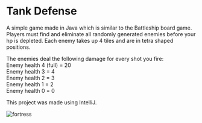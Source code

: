 # Tank Defense

A simple game made in Java which is similar to the Battleship board game. Players must find and eliminate all randomly generated enemies before your hp is depleted. Each enemy takes up 4 tiles and are in tetra shaped positions.

The enemies deal the following damage for every shot you fire:<br />
Enemy health 4 (full) = 20<br />
Enemy health 3 = 4<br />
Enemy health 2 = 3<br />
Enemy health 1 = 2<br />
Enemy health 0 = 0<br />

This project was made using IntelliJ.

![fortress](https://cloud.githubusercontent.com/assets/10171765/19666409/2bae2066-99ff-11e6-9964-d9b5543234c0.png)
